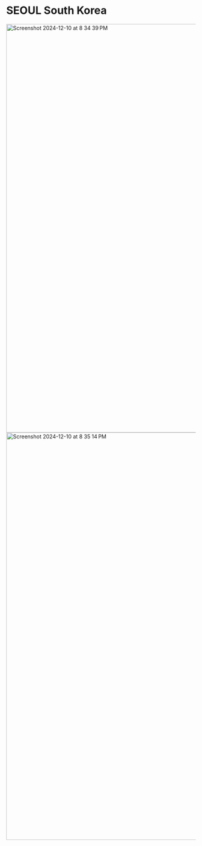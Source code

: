 # SEOUL South Korea

<img width="1084" alt="Screenshot 2024-12-10 at 8 34 39 PM" src="https://github.com/user-attachments/assets/3dbf9fea-e000-4c1e-b1b5-19abdfac92f5">

<img width="1081" alt="Screenshot 2024-12-10 at 8 35 14 PM" src="https://github.com/user-attachments/assets/64c9edd9-a820-4317-8f36-9a160ea2b6ca">



